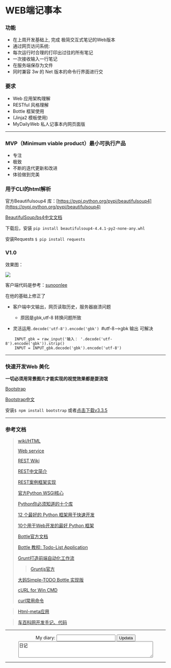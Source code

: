 # WEB端记事本

### 功能
+ 在上周开发基础上, 完成 极简交互式笔记的Web版本
+ 通过网页访问系统:
+ 每次运行时合理的打印出过往的所有笔记
+ 一次接收输入一行笔记
+ 在服务端保存为文件
+ 同时兼容 3w 的 Net 版本的命令行界面进行交

### 要求
+ Web 应用架构理解
+ RESTful 风格理解
+ Bottle 框架使用
+ (Jinja2 模板使用)
+ MyDailyWeb 私人记事本内网页面版


----------

### MVP（Minimum viable product）最小可执行产品

+ 专注
+ 极致
+ 不断的迭代更新和改进
+ 体验做到完美



### 用于CLI的html解析

官方Beautifulsoup4 库：[https://pypi.python.org/pypi/beautifulsoup4](https://pypi.python.org/pypi/beautifulsoup4)

[BeautifulSoup/bs4中文文档](http://www.crummy.com/software/BeautifulSoup/bs4/doc.zh/)


下载后，安装 `pip install beautifulsoup4-4.4.1-py2-none-any.whl`

安装Requests `$ pip install requests`

### V1.0 

效果图：

![](http://i12.tietuku.com/3feeeec558a14dec.jpg)

客户端代码是参考：[sunoonlee](https://github.com/sunoonlee/OMOOC2py/tree/master/_src/om2py4w/4wex0)

在他的基础上修正了
 
 + 客户端中文输出，网页读取历史，服务器崩溃问题
   + 原因是gbk,utf-8 转换问题所致
 
 + 灵活运用`.decode('utf-8').encode('gbk') `#utf-8-->gbk 输出 可解决
 
```
    INPUT_gbk = raw_input('输入： '.decode('utf-8').encode('gbk')).strip()
    INPUT = INPUT_gbk.decode('gbk').encode('utf-8')
```


----------

### 快速开发Web 美化

**一切必须用背景图片才能实现的视觉效果都是耍流氓**

[Bootstrap ](http://getbootstrap.com/getting-started/)

[Bootstrap中文](http://v3.bootcss.com/)

安装`$ npm install bootstrap` 或者[点击下载v3.3.5](https://codeload.github.com/twbs/bootstrap/zip/v3.3.5)



----------
### 参考文档

> [wiki/HTML](https://en.wikipedia.org/wiki/HTML)
> 
> [Web service](https://en.wikipedia.org/wiki/Web_service?cm_mc_uid=28826105043914467360895&cm_mc_sid_50200000=1446736089)
> 
> [REST Wiki](https://en.wikipedia.org/wiki/Representational_state_transfer)
> 
> [REST中文简介](http://www.cnblogs.com/shanyou/archive/2012/05/12/2496959.html)
> 
> [REST案例框架实现](http://blog.csdn.net/maoxiang/article/details/4551434)
> 
> [官方Python WSGI核心](https://www.python.org/dev/peps/pep-0333/)
> 
> [Python你必须知道的十个库](http://www.open-open.com/news/view/ba474d)
>
>[12 个最好的 Python 框架用于快速开发](http://www.open-open.com/news/view/774e1f)
>
> [10个用于Web开发的最好 Python 框架](http://www.open-open.com/news/view/f2eefa)
>
> [Bottle官方文档](http://bottlepy.org/docs/dev/)
>
> [Bottle 教程: Todo-List Application](http://bottlepy.org/docs/dev/tutorial_app.html#using-bottle-for-a-web-based-todo-list)
> 
> [Grunt打造前端自动化工作流](http://tgideas.qq.com/webplat/info/news_version3/804/808/811/m579/201307/216460.shtml)
>> [Gruntjs官方](http://www.gruntjs.net/getting-started)
> 
>[大妈Simple-TODO Bottle 实现版](https://bitbucket.org/ZoomQuiet/bottle-simple-todo/wiki/Home) 
>
> [cURL for Win CMD](http://www.2cto.com/os/201205/131164.html)
> 
> [curl常用命令](http://www.cnblogs.com/gbyukg/p/3326825.html)

>[Html-meta应用](http://www.cnblogs.com/eastsuntdh/articles/561021.html)

>[车百科网开发手记、代码](http://blog.quickbest.net/a/242)


<html>
<body>
<hr>
<form action="diary" method="get">
        <center>
        My diary: <input type="text" name="diary_text" />
        <input type="submit" value="Updata" />
        <br>
        <textarea rows="3" cols="50" readonly>
日记
        </textarea>
        <center>
</form>
</body>
</html>






----------


